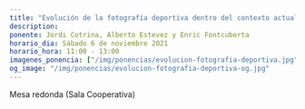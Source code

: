 ```yaml
---
title: "Evolución de la fotografía deportiva dentro del contexto actual"
description:
ponente: Jordi Cotrina, Alberto Estevez y Enric Fontcuberta
horario_dia: Sábado 6 de noviembre 2021
horario_hora: 11:00 - 13:00
imagenes_ponencia: ["/img/ponencias/evolucion-fotografia-deportiva.jpg"]
og_image: "/img/ponencias/evolucion-fotografia-deportiva-og.jpg"
---
```


Mesa redonda (Sala Cooperativa)
